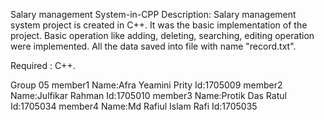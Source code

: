 
Salary management System-in-CPP
Description: Salary management system project is created in C++. It was the basic implementation of the project. Basic operation like adding, deleting, searching, editing operation were implemented. All the data saved into file with name "record.txt".

Required :
 C++.
 
 Group 05
 member1
 Name:Afra Yeamini Prity
 Id:1705009
 member2
 Name:Julfikar Rahman
 Id:1705010
 member3
 Name:Protik Das Ratul
 Id:1705034
 member4
 Name:Md Rafiul Islam Rafi
 Id:1705035
 
